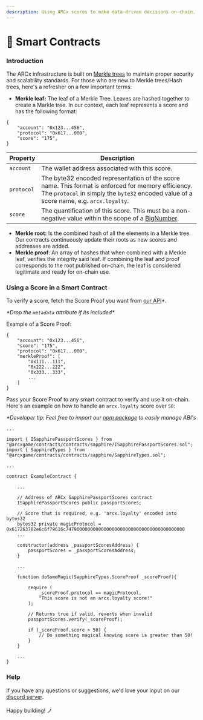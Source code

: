 ```yaml
---
description: Using ARCx scores to make data-driven decisions on-chain.
---
```


# 🤖 Smart Contracts

### Introduction

The ARCx infrastructure is built on [Merkle trees](https://www.investopedia.com/terms/m/merkle-tree.asp) to maintain proper security and scalability standards. For those who are new to Merkle trees/Hash trees, here's a refresher on a few important terms:

* **Merkle leaf:** The leaf of a Merkle Tree. Leaves are hashed together to create a Markle tree. In our context, each leaf represents a score and has the following format:

```
{
    "account": "0x123...456",
    "protocol": "0x617...000",
    "score": "175",
}
```

| Property   | Description                                                                                                                                                                                   |
| ---------- | --------------------------------------------------------------------------------------------------------------------------------------------------------------------------------------------- |
| `account`  | The wallet address associated with this score.                                                                                                                                                |
| `protocol` | The byte32 encoded representation of the score name. This format is enforced for memory efficiency. The `protocol` in simply the `byte32` encoded value of a score name, e.g. `arcx.loyalty`. |
| `score`    | The quantification of this score. This must be a non-negative value within the scope of a [BigNumber](https://docs.ethers.io/v5/api/utils/bignumber/).                                        |

* **Merkle root:** Is the combined hash of all the elements in a Merkle tree. Our contracts continuously update their roots as new scores and addresses are added.&#x20;
* **Merkle proof**: An array of hashes that when combined with a Merkle leaf, verifies the integrity  said leaf. If combining the leaf and proof corresponds to the root published on-chain, the leaf is considered legitimate and ready for on-chain use.

### Using a Score in a Smart Contract

To verify a score, fetch the Score Proof you want from [our API](verifying-passports.md#get-scores-address-score-score-proof)\*.

_\*Drop the `metadata` attribute if its included\*_

Example of a Score Proof:

```
{
    "account": "0x123...456",
    "score": "175",
    "protocol": "0x617...000",
    "merkleProof": [
        "0x111...111",
        "0x222...222",
        "0x333...333",
        ...
    ]
}
```



Pass your Score Proof to any smart contract to verify and use it on-chain. Here's an example on how to handle an `arcx.loyalty` score over `50`:

_\*Developer tip: Feel free to import our_ [_npm package_](https://www.npmjs.com/package/@arcxgame/contracts) _to easily manage ABI's_

```
...

import { ISapphirePassportScores } from "@arcxgame/contracts/contracts/sapphire/ISapphirePassportScores.sol";
import { SapphireTypes } from "@arcxgame/contracts/contracts/sapphire/SapphireTypes.sol";

...

contract ExampleContract {

    ...
    
    // Address of ARCx SapphirePassportScores contract
    ISapphirePassportScores public passportScores; 

    // Score that is required, e.g. 'arcx.loyalty' encoded into bytes32 
    bytes32 private magicProtocol = 0x617263782e6c6f79616c74790000000000000000000000000000000000000000
    ...

    constructor(address _passportScoresAddress) {
        passportScores = _passportScoresAddress;
    }

    ...
    
    function doSomeMagic(SapphireTypes.ScoreProof _scoreProof){
    
        require (
            _scoreProof.protocol == magicProtocol,
            "This score is not an arcx.loyalty score!"
        );
    
        // Returns true if valid, reverts when invalid
        passportScores.verify(_scoreProof); 
        
        if (_scoreProof.score > 50) {
            // Do something magical knowing score is greater than 50!
        }
    }
    
    ...
}
```

### Help

If you have any questions or suggestions, we'd love your input on our [discord server](https://discord.com/invite/skwz6je).\
\
Happy building! ノ
